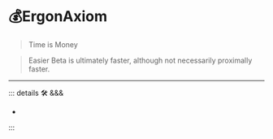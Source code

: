 # 💰<erg>ErgonAxiom</erg>

> Time is Money

> Easier Beta is ultimately faster, although not necessarily proximally faster.

---

<!-- =================================================== -->
<!-- =================================================== -->
<!-- =================================================== -->
<!-- =================================================== -->
<!-- =================================================== -->
::: details 🛠 <dev>&&&</dev>

-

:::
